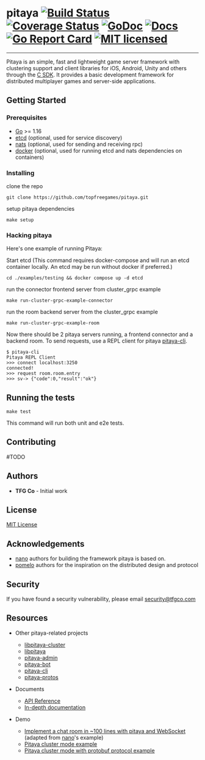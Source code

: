# pitaya [![Build Status][7]][8] [![Coverage Status][9]][10] [![GoDoc][1]][2] [![Docs][11]][12] [![Go Report Card][3]][4] [![MIT licensed][5]][6]

---

[1]: https://godoc.org/github.com/topfreegames/pitaya?status.svg
[2]: https://godoc.org/github.com/topfreegames/pitaya
[3]: https://goreportcard.com/badge/github.com/topfreegames/pitaya
[4]: https://goreportcard.com/report/github.com/topfreegames/pitaya
[5]: https://img.shields.io/badge/license-MIT-blue.svg
[6]: LICENSE
[7]: https://github.com/topfreegames/pitaya/actions/workflows/tests.yaml/badge.svg
[8]: https://github.com/topfreegames/pitaya/actions/workflows/tests.yaml
[9]: https://coveralls.io/repos/github/topfreegames/pitaya/badge.svg?branch=master
[10]: https://coveralls.io/github/topfreegames/pitaya?branch=master
[11]: https://readthedocs.org/projects/pitaya/badge/?version=latest
[12]: https://pitaya.readthedocs.io/en/latest/?badge=latest

Pitaya is an simple, fast and lightweight game server framework with clustering support and client libraries for iOS, Android, Unity and others through the [C SDK](https://github.com/topfreegames/libpitaya).
It provides a basic development framework for distributed multiplayer games and server-side applications.

## Getting Started

### Prerequisites

* [Go](https://golang.org/) >= 1.16
* [etcd](https://github.com/coreos/etcd) (optional, used for service discovery)
* [nats](https://github.com/nats-io/nats.go) (optional, used for sending and receiving rpc)
* [docker](https://www.docker.com) (optional, used for running etcd and nats dependencies on containers)

### Installing
clone the repo
```
git clone https://github.com/topfreegames/pitaya.git
```
setup pitaya dependencies
```
make setup
```

### Hacking pitaya

Here's one example of running Pitaya:

Start etcd (This command requires docker-compose and will run an etcd container locally. An etcd may be run without docker if preferred.)
```
cd ./examples/testing && docker compose up -d etcd
```
run the connector frontend server from cluster_grpc example
```
make run-cluster-grpc-example-connector
```
run the room backend server from the cluster_grpc example
```
make run-cluster-grpc-example-room
```

Now there should be 2 pitaya servers running, a frontend connector and a backend room. To send requests, use a REPL client for pitaya [pitaya-cli](https://github.com/topfreegames/pitaya/tree/main/pitaya-cli).

```
$ pitaya-cli
Pitaya REPL Client
>>> connect localhost:3250
connected!
>>> request room.room.entry
>>> sv-> {"code":0,"result":"ok"}
```

## Running the tests
```
make test
```
This command will run both unit and e2e tests.

## Contributing
#TODO

## Authors
* **TFG Co** - Initial work

## License
[MIT License](./LICENSE)

## Acknowledgements
* [nano](https://github.com/lonnng/nano) authors for building the framework pitaya is based on.
* [pomelo](https://github.com/NetEase/pomelo) authors for the inspiration on the distributed design and protocol

## Security
If you have found a security vulnerability, please email security@tfgco.com

## Resources
- Other pitaya-related projects
  + [libpitaya-cluster](https://github.com/topfreegames/libpitaya-cluster)
  + [libpitaya](https://github.com/topfreegames/libpitaya)
  + [pitaya-admin](https://github.com/topfreegames/pitaya-admin)
  + [pitaya-bot](https://github.com/topfreegames/pitaya-bot)
  + [pitaya-cli](https://github.com/topfreegames/pitaya/tree/main/pitaya-cli)
  + [pitaya-protos](https://github.com/topfreegames/pitaya-protos)

- Documents
  + [API Reference](https://godoc.org/github.com/topfreegames/pitaya)
  + [In-depth documentation](https://pitaya.readthedocs.io/en/latest/)

- Demo
  + [Implement a chat room in ~100 lines with pitaya and WebSocket](./examples/demo/chat) (adapted from [nano](https://github.com/lonnng/nano)'s example)
  + [Pitaya cluster mode example](./examples/demo/cluster)
  + [Pitaya cluster mode with protobuf protocol example](./examples/demo/cluster_protobuf)
